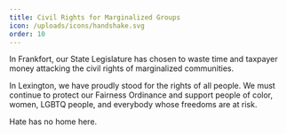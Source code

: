 ```yaml
---
title: Civil Rights for Marginalized Groups
icon: /uploads/icons/handshake.svg
order: 10
---
```


In Frankfort, our State Legislature has chosen to waste time and taxpayer money attacking the civil rights of marginalized communities.

In Lexington, we have proudly stood for the rights of all people. We must continue to protect our Fairness Ordinance and support people of color, women, LGBTQ people, and everybody whose freedoms are at risk.

Hate has no home here.
